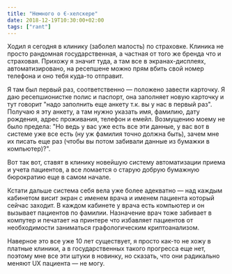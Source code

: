 ```yaml
---
title: "Немного о Є-хелскере"
date: 2018-12-19T10:30:00+02:00
tags: ["rant"]
---
```


Ходил я сегодня в клинику (заболел малость) по страховке. Клиника не просто рандомная государственная, а частная от того же бренда что и страховая. Прихожу я значит туда, а там все в экранах-дисплеях, автоматизировано, на ресепшене можно прям вбить свой номер телефона и оно тебя куда-то отправит.

Я там был первый раз, соответственно — положено завести карточку. Я даю ресепшионистке полис и паспорт, она заполняет новую карточку и тут говорит "надо заполнить еще анкету т.к. вы у нас в первый раз". Получаю я эту анкету, а там нужно указать имя, фамилию, дату рождения, адрес проживания, телефон и емейл. Возмущению моему не было предела: "Но ведь у вас уже есть все эти данные, у вас вот в системе уже все есть (ну уж фамилия точно должна быть), зачем мне их писать еще раз (чтобы вы потом забивали данные из бумажки в компьютер)?".

Вот так вот, ставят в клинику новейшую систему автоматизации приема и учета пациентов, а все ломается о старую добрую бумажную бюрократию еще в самом начале.

Кстати дальше система себя вела уже более адекватно — над каждым кабинетом висит экран с именем врача и именем пациента который сейчас заходит. В каждом кабинете у врача есть компьютер и он вызывает пациентов по фамилии. Назначение врач тоже забивает в компутер и печатает на принтере что избавляет пациентов от необходимости заниматься графологическим криптоанализом. 

Наверное это все уже 10 лет существует, я просто как-то не хожу в платные клиники, а в государственных такого прогресса еще нет, поэтому мне все эти штуки в новинку, но сказать, что они радикально меняют UX пациента — не могу.